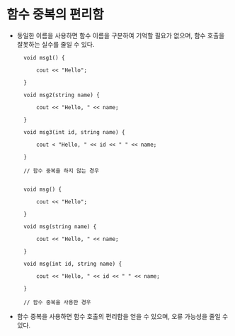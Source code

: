 # 함수 중복의 편리함

- 동일한 이름을 사용하면 함수 이름을 구분하여 기억할 필요가 없으며, 함수 호출을 잘못하는 실수를 줄일 수 있다.

        void msg1() {

            cout << "Hello";

        }

        void msg2(string name) {

            cout << "Hello, " << name; 

        }

        void msg3(int id, string name) {

            cout < "Hello, " << id << " " << name;

        }

        // 함수 중복을 하지 않는 경우


        void msg() {

            cout << "Hello";

        }

        void msg(string name) {

            cout << "Hello, " << name;

        }

        void msg(int id, string name) {

            cout << "Hello, " << id << " " << name;

        }

        // 함수 중복을 사용한 경우

- 함수 중복을 사용하면 함수 호출의 편리함을 얻을 수 있으며, 오류 가능성을 줄일 수 있다.

